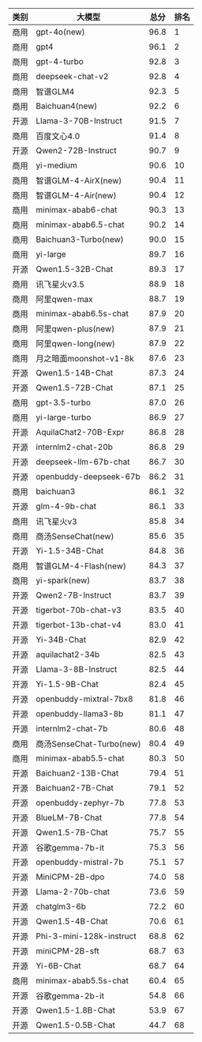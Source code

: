 
| 类别 | 大模型                         | 总分  | 排名 |
|-----|------------------------------|------|----|
|商用|gpt-4o(new)|96.8|1|
|商用|gpt4|96.1|2|
|商用|gpt-4-turbo|92.8|3|
|商用|deepseek-chat-v2|92.8|4|
|商用|智谱GLM4|92.3|5|
|商用|Baichuan4(new)|92.2|6|
|开源|Llama-3-70B-Instruct|91.5|7|
|商用|百度文心4.0|91.4|8|
|开源|Qwen2-72B-Instruct|90.7|9|
|商用|yi-medium|90.6|10|
|商用|智谱GLM-4-AirX(new)|90.4|11|
|商用|智谱GLM-4-Air(new)|90.4|12|
|商用|minimax-abab6-chat|90.3|13|
|商用|minimax-abab6.5-chat|90.2|14|
|商用|Baichuan3-Turbo(new)|90.0|15|
|商用|yi-large|89.7|16|
|开源|Qwen1.5-32B-Chat|89.3|17|
|商用|讯飞星火v3.5|88.9|18|
|商用|阿里qwen-max|88.7|19|
|商用|minimax-abab6.5s-chat|87.9|20|
|商用|阿里qwen-plus(new)|87.9|21|
|商用|阿里qwen-long(new)|87.9|22|
|商用|月之暗面moonshot-v1-8k|87.6|23|
|开源|Qwen1.5-14B-Chat|87.3|24|
|开源|Qwen1.5-72B-Chat|87.1|25|
|商用|gpt-3.5-turbo|87.0|26|
|商用|yi-large-turbo|86.9|27|
|开源|AquilaChat2-70B-Expr|86.8|28|
|开源|internlm2-chat-20b|86.8|29|
|开源|deepseek-llm-67b-chat|86.7|30|
|开源|openbuddy-deepseek-67b|86.2|31|
|商用|baichuan3|86.1|32|
|开源|glm-4-9b-chat|86.1|33|
|商用|讯飞星火v3|85.8|34|
|商用|商汤SenseChat(new)|85.6|35|
|开源|Yi-1.5-34B-Chat|84.8|36|
|商用|智谱GLM-4-Flash(new)|84.3|37|
|商用|yi-spark(new)|83.7|38|
|开源|Qwen2-7B-Instruct|83.7|39|
|开源|tigerbot-70b-chat-v3|83.5|40|
|开源|tigerbot-13b-chat-v4|83.0|41|
|开源|Yi-34B-Chat|82.9|42|
|开源|aquilachat2-34b|82.5|43|
|开源|Llama-3-8B-Instruct|82.5|44|
|开源|Yi-1.5-9B-Chat|82.4|45|
|开源|openbuddy-mixtral-7bx8|81.8|46|
|开源|openbuddy-llama3-8b|81.1|47|
|开源|internlm2-chat-7b|80.6|48|
|商用|商汤SenseChat-Turbo(new)|80.4|49|
|商用|minimax-abab5.5-chat|80.3|50|
|开源|Baichuan2-13B-Chat|79.4|51|
|开源|Baichuan2-7B-Chat|79.1|52|
|开源|openbuddy-zephyr-7b|77.8|53|
|开源|BlueLM-7B-Chat|77.8|54|
|开源|Qwen1.5-7B-Chat|75.7|55|
|开源|谷歌gemma-7b-it|75.3|56|
|开源|openbuddy-mistral-7b|75.1|57|
|开源|MiniCPM-2B-dpo|74.0|58|
|开源|Llama-2-70b-chat|73.6|59|
|开源|chatglm3-6b|72.2|60|
|开源|Qwen1.5-4B-Chat|70.6|61|
|开源|Phi-3-mini-128k-instruct|68.8|62|
|开源|miniCPM-2B-sft|68.7|63|
|开源|Yi-6B-Chat|68.7|64|
|商用|minimax-abab5.5s-chat|60.4|65|
|开源|谷歌gemma-2b-it|54.8|66|
|开源|Qwen1.5-1.8B-Chat|53.9|67|
|开源|Qwen1.5-0.5B-Chat|44.7|68|

